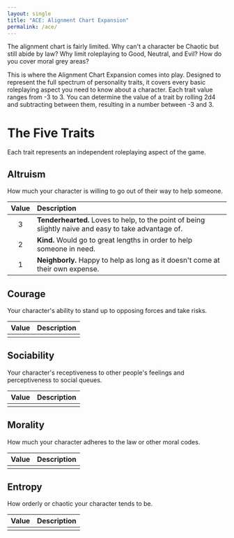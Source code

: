 ```yaml
---
layout: single
title: "ACE: Alignment Chart Expansion"
permalink: /ace/
---
```

The alignment chart is fairly limited. Why can't a character be Chaotic but still abide by law? Why limit roleplaying to Good, Neutral, and Evil? How do you cover moral grey areas?

This is where the Alignment Chart Expansion comes into play. Designed to represent the full spectrum of personality traits, it covers every basic roleplaying aspect you need to know about a character. Each trait value ranges from -3 to 3. You can determine the value of a trait by rolling 2d4 and subtracting between them, resulting in a number between -3 and 3.

# The Five Traits
Each trait represents an independent roleplaying aspect of the game.

## Altruism
How much your character is willing to go out of their way to help someone.

| Value | Description |
| :---: | :---------- |
| 3 | **Tenderhearted.** Loves to help, to the point of being slightly naive and easy to take advantage of. |
| 2 | **Kind.** Would go to great lengths in order to help someone in need. |
| 1 | **Neighborly.** Happy to help as long as it doesn't come at their own expense. |

## Courage
Your character's ability to stand up to opposing forces and take risks.

| Value | Description |
| :---: | :---------- |
|||

## Sociability
Your character's receptiveness to other people's feelings and perceptiveness to social queues.

| Value | Description |
| :---: | :---------- |
|||

## Morality
How much your character adheres to the law or other moral codes.

| Value | Description |
| :---: | :---------- |
|||

## Entropy
How orderly or chaotic your character tends to be.

| Value | Description |
| :---: | :---------- |
|||